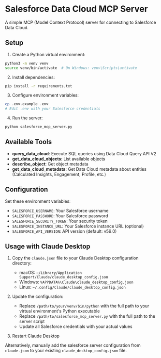 # Salesforce Data Cloud MCP Server

A simple MCP (Model Context Protocol) server for connecting to Salesforce Data Cloud.

## Setup

1. Create a Python virtual environment:
```bash
python3 -m venv venv
source venv/bin/activate  # On Windows: venv\Scripts\activate
```

2. Install dependencies:
```bash
pip install -r requirements.txt
```

3. Configure environment variables:
```bash
cp .env.example .env
# Edit .env with your Salesforce credentials
```

4. Run the server:
```bash
python salesforce_mcp_server.py
```

## Available Tools

- **query_data_cloud**: Execute SQL queries using Data Cloud Query API V2
- **get_data_cloud_objects**: List available objects
- **describe_object**: Get object metadata
- **get_data_cloud_metadata**: Get Data Cloud metadata about entities (Calculated Insights, Engagement, Profile, etc.)

## Configuration

Set these environment variables:
- `SALESFORCE_USERNAME`: Your Salesforce username
- `SALESFORCE_PASSWORD`: Your Salesforce password
- `SALESFORCE_SECURITY_TOKEN`: Your security token
- `SALESFORCE_INSTANCE_URL`: Your Salesforce instance URL (optional)
- `SALESFORCE_API_VERSION`: API version (default: v59.0)

## Usage with Claude Desktop

1. Copy the `claude.json` file to your Claude Desktop configuration directory:
   - macOS: `~/Library/Application Support/Claude/claude_desktop_config.json`
   - Windows: `%APPDATA%\Claude\claude_desktop_config.json`
   - Linux: `~/.config/Claude/claude_desktop_config.json`

2. Update the configuration:
   - Replace `/path/to/your/venv/bin/python` with the full path to your virtual environment's Python executable
   - Replace `/path/to/salesforce_mcp_server.py` with the full path to the server script
   - Update all Salesforce credentials with your actual values

3. Restart Claude Desktop

Alternatively, manually add the salesforce server configuration from `claude.json` to your existing `claude_desktop_config.json` file.